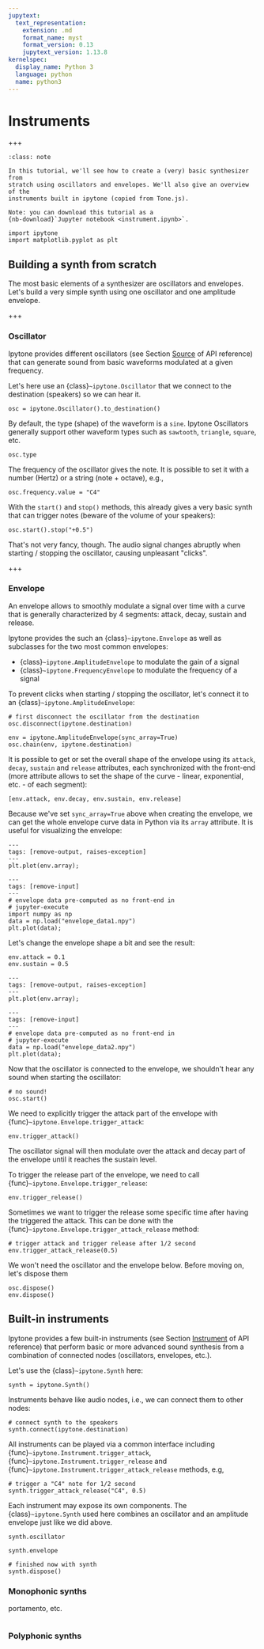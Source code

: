 ```yaml
---
jupytext:
  text_representation:
    extension: .md
    format_name: myst
    format_version: 0.13
    jupytext_version: 1.13.8
kernelspec:
  display_name: Python 3
  language: python
  name: python3
---
```


# Instruments

+++


```{admonition} Summary
:class: note

In this tutorial, we'll see how to create a (very) basic synthesizer from
stratch using oscillators and envelopes. We'll also give an overview of the
instruments built in ipytone (copied from Tone.js).

Note: you can download this tutorial as a
{nb-download}`Jupyter notebook <instrument.ipynb>`.
```

```{code-cell} ipython3
import ipytone
import matplotlib.pyplot as plt
```

## Building a synth from scratch

The most basic elements of a synthesizer are oscillators and envelopes. Let's
build a very simple synth using one oscillator and one amplitude envelope.

+++

### Oscillator

Ipytone provides different oscillators (see Section [Source](api_source) of API
reference) that can generate sound from basic waveforms modulated at a given
frequency.

Let's here use an {class}`~ipytone.Oscillator` that we connect to the
destination (speakers) so we can hear it.

```{code-cell} ipython3
osc = ipytone.Oscillator().to_destination()
```

By default, the type (shape) of the waveform is a `sine`. Ipytone Oscillators
generally support other waveform types such as `sawtooth`, `triangle`, `square`,
etc.

```{code-cell} ipython3
osc.type
```

The frequency of the oscillator gives the note. It is possible to set it with a
number (Hertz) or a string (note + octave), e.g.,

```{code-cell} ipython3
osc.frequency.value = "C4"
```

With the `start()` and `stop()` methods, this already gives a very basic synth
that can trigger notes (beware of the volume of your speakers):

```{code-cell} ipython3
osc.start().stop("+0.5")
```

That's not very fancy, though. The audio signal changes abruptly when starting /
stopping the oscillator, causing unpleasant "clicks".

+++

### Envelope

An envelope allows to smoothly modulate a signal over time with a curve that is
generally characterized by 4 segments: attack, decay, sustain and release.

Ipytone provides the such an {class}`~ipytone.Envelope` as well as subclasses
for the two most common envelopes:

- {class}`~ipytone.AmplitudeEnvelope` to modulate the gain of a signal
- {class}`~ipytone.FrequencyEnvelope` to modulate the frequency of a signal

To prevent clicks when starting / stopping the oscillator, let's connect it to
an {class}`~ipytone.AmplitudeEnvelope`:

```{code-cell} ipython3
# first disconnect the oscillator from the destination
osc.disconnect(ipytone.destination)

env = ipytone.AmplitudeEnvelope(sync_array=True)
osc.chain(env, ipytone.destination)
```

It is possible to get or set the overall shape of the envelope using its
`attack`, `decay`, `sustain` and `release` attributes, each synchronized with
the front-end (more attribute allows to set the shape of the curve - linear,
exponential, etc. - of each segment):

```{code-cell} ipython3
[env.attack, env.decay, env.sustain, env.release]
```

Because we've set `sync_array=True` above when creating the envelope, we can get
the whole envelope curve data in Python via its `array` attribute. It is useful
for visualizing the envelope:

```{code-cell} ipython3
---
tags: [remove-output, raises-exception]
---
plt.plot(env.array);
```

```{code-cell} ipyton3
---
tags: [remove-input]
---
# envelope data pre-computed as no front-end in
# jupyter-execute
import numpy as np
data = np.load("envelope_data1.npy")
plt.plot(data);
```

Let's change the envelope shape a bit and see the result:

```{code-cell} ipython3
env.attack = 0.1
env.sustain = 0.5
```

```{code-cell} ipython3
---
tags: [remove-output, raises-exception]
---
plt.plot(env.array);
```

```{code-cell} ipyton3
---
tags: [remove-input]
---
# envelope data pre-computed as no front-end in
# jupyter-execute
data = np.load("envelope_data2.npy")
plt.plot(data);
```

Now that the oscillator is connected to the envelope, we shouldn't hear any sound
when starting the oscillator:

```{code-cell} ipython3
# no sound!
osc.start()
```

We need to explicitly trigger the attack part of the envelope with
{func}`~ipytone.Envelope.trigger_attack`:

```{code-cell} ipython3
env.trigger_attack()
```

The oscillator signal will then modulate over the attack and decay part of the
envelope until it reaches the sustain level.

To trigger the release part of the envelope, we need to call
{func}`~ipytone.Envelope.trigger_release`:

```{code-cell} ipython3
env.trigger_release()
```

Sometimes we want to trigger the release some specific time after having the
triggered the attack. This can be done with the
{func}`~ipytone.Envelope.trigger_attack_release` method:

```{code-cell} ipython3
# trigger attack and trigger release after 1/2 second
env.trigger_attack_release(0.5)
```

We won't need the oscillator and the envelope below. Before moving on, let's
dispose them

```{code-cell} ipython3
osc.dispose()
env.dispose()
```

## Built-in instruments

Ipytone provides a few built-in instruments (see Section
[Instrument](api_instrument) of API reference) that perform basic or more
advanced sound synthesis from a combination of connected nodes (oscillators,
envelopes, etc.).

Let's use the {class}`~ipytone.Synth` here:

```{code-cell} ipython3
synth = ipytone.Synth()
```

Instruments behave like audio nodes, i.e., we can connect them to other nodes:

```{code-cell} ipython3
# connect synth to the speakers
synth.connect(ipytone.destination)
```

All instruments can be played via a common interface including
{func}`~ipytone.Instrument.trigger_attack`,
{func}`~ipytone.Instrument.trigger_release` and
{func}`~ipytone.Instrument.trigger_attack_release` methods, e.g,

```{code-cell} ipython3
# trigger a "C4" note for 1/2 second
synth.trigger_attack_release("C4", 0.5)
```

Each instrument may expose its own components. The {class}`~ipytone.Synth` used
here combines an oscillator and an amplitude envelope just like we did above.

```{code-cell} ipython3
synth.oscillator
```

```{code-cell} ipython3
synth.envelope
```

```{code-cell} ipython3
# finished now with synth
synth.dispose()
```

### Monophonic synths

portamento, etc.

```{code-cell} ipython3

```

### Polyphonic synths

```{code-cell} ipython3

```

```{code-cell} ipython3

```
